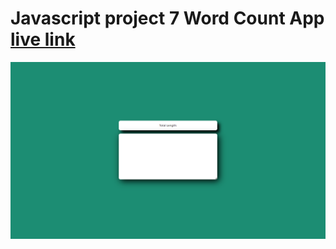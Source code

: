 # Javascript project 7 Word Count App [live link](https://js7-word-count.netlify.app/)

![image](./Screenshot%20(65).png)
